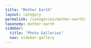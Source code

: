 ```yaml
---
title: "Mother Earth"
layout: category
permalink: /categories/mother-earth/
taxonomy: mother-earth
sidebar:
  title: "Photo Galleries"
  nav: sidebar-gallery
---
```

